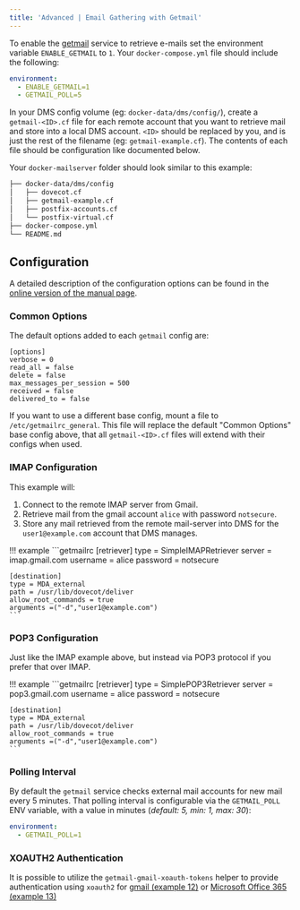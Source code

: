 ```yaml
---
title: 'Advanced | Email Gathering with Getmail'
---
```


To enable the [getmail][getmail-website] service to retrieve e-mails set the environment variable `ENABLE_GETMAIL` to `1`. Your `docker-compose.yml` file should include the following:

```yaml
environment:
  - ENABLE_GETMAIL=1
  - GETMAIL_POLL=5
```

In your DMS config volume (eg: `docker-data/dms/config/`), create a `getmail-<ID>.cf` file for each remote account that you want to retrieve mail and store into a local DMS account. `<ID>` should be replaced by you, and is just the rest of the filename (eg: `getmail-example.cf`). The contents of each file should be configuration like documented below.

Your `docker-mailserver` folder should look similar to this example:

```txt
├── docker-data/dms/config
│   ├── dovecot.cf
│   ├── getmail-example.cf
│   ├── postfix-accounts.cf
│   └── postfix-virtual.cf
├── docker-compose.yml
└── README.md
```

## Configuration

A detailed description of the configuration options can be found in the [online version of the manual page][getmail-docs].

### Common Options

The default options added to each `getmail` config are:
```getmailrc
[options]
verbose = 0
read_all = false
delete = false
max_messages_per_session = 500
received = false
delivered_to = false
```

If you want to use a different base config, mount a file to `/etc/getmailrc_general`. This file will replace the default "Common Options" base config above, that all `getmail-<ID>.cf` files will extend with their configs when used.

### IMAP Configuration

This example will:

1. Connect to the remote IMAP server from Gmail.
2. Retrieve mail from the gmail account `alice` with password `notsecure`.
3. Store any mail retrieved from the remote mail-server into DMS for the `user1@example.com` account that DMS manages.

!!! example
    ```getmailrc
    [retriever]
    type = SimpleIMAPRetriever
    server = imap.gmail.com
    username = alice
    password = notsecure

    [destination]
    type = MDA_external
    path = /usr/lib/dovecot/deliver
    allow_root_commands = true
    arguments =("-d","user1@example.com")
    ```

### POP3 Configuration

Just like the IMAP example above, but instead via POP3 protocol if you prefer that over IMAP.

!!! example
    ```getmailrc
    [retriever]
    type = SimplePOP3Retriever
    server = pop3.gmail.com
    username = alice
    password = notsecure

    [destination]
    type = MDA_external
    path = /usr/lib/dovecot/deliver
    allow_root_commands = true
    arguments =("-d","user1@example.com")
    ```

### Polling Interval

By default the `getmail` service checks external mail accounts for new mail every 5 minutes. That polling interval is configurable via the `GETMAIL_POLL` ENV variable, with a value in minutes (_default: 5, min: 1, max: 30_):
```yaml
environment:
  - GETMAIL_POLL=1
```

### XOAUTH2 Authentication

It is possible to utilize the `getmail-gmail-xoauth-tokens` helper to provide authentication using `xoauth2` for [gmail (example 12)][getmail-docs-xoauth-12] or [Microsoft Office 365 (example 13)][getmail-docs-xoauth-13]

[getmail-website]: https://www.getmail.org
[getmail-docs]: https://getmail6.org/configuration.html
[getmail-docs-xoauth-12]: https://github.com/getmail6/getmail6/blob/1f95606156231f1e074ba62a9baa64f892a92ef8/docs/getmailrc-examples#L286
[getmail-docs-xoauth-13]: https://github.com/getmail6/getmail6/blob/1f95606156231f1e074ba62a9baa64f892a92ef8/docs/getmailrc-examples#L351
